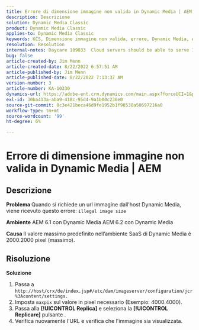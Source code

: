 ```yaml
---
title: Errore di dimensione immagine non valida in Dynamic Media | AEM
description: Descrizione
solution: Dynamic Media Classic
product: Dynamic Media Classic
applies-to: Dynamic Media Classic
keywords: KCS, Dimensione immagine non valida, errore, Dynamic Media, AEM, Adobe Experience Manager
resolution: Resolution
internal-notes: Daycare 109833  Cloud servers should be able to serve 10000x10000 as a maximum. Check with Tech Ops if any problem with this
bug: false
article-created-by: Jim Menn
article-created-date: 8/22/2022 6:57:51 AM
article-published-by: Jim Menn
article-published-date: 8/22/2022 7:13:37 AM
version-number: 3
article-number: KA-10330
dynamics-url: https://adobe-ent.crm.dynamics.com/main.aspx?forceUCI=1&pagetype=entityrecord&etn=knowledgearticle&id=804669ba-e721-ed11-b83e-0022480866ad
exl-id: 30ba413a-aba9-418c-95d4-9a1b00c230e0
source-git-commit: 0c3e421beca46d9fe1952b1f98538a50697216a0
workflow-type: tm+mt
source-wordcount: '99'
ht-degree: 6%

---
```


# Errore di dimensione immagine non valida in Dynamic Media | AEM

## Descrizione


<b>Problema </b>
Quando si richiede un url immagine dall&#39;host Dynamic Media, viene ricevuto questo errore:
`illegal image size`

<b>Ambiente</b>
AEM 6.1 con Dynamic Media AEM 6.2 con Dynamic Media

<b>Causa </b>
Il valore massimo predefinito nell’ambiente SaaS di Dynamic Media è 2000.2000 pixel (massimo).


## Risoluzione


<b>Soluzione</b>

1. Passa a `http://host/crx/de/index.jsp#/etc/dam/imageserver/configuration/jcr%3Acontent/settings.`
2. Imposta `maxpix` sul valore in pixel necessario (Esempio: 4000.4000).
3. Passa alla <b>[!UICONTROL Replica]</b> e seleziona la <b>[!UICONTROL Replicare]</b> pulsante .
4. Verifica nuovamente l&#39;URL e verifica che l&#39;immagine sia visualizzata.
